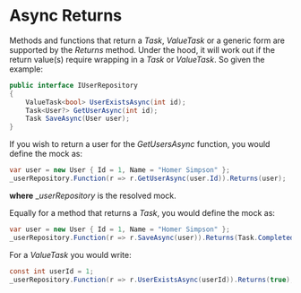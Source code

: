 # Async Returns

Methods and functions that return a _Task_, _ValueTask_ or a generic form are supported by the _Returns_ method. Under the hood, it will 
work out if the return value(s) require wrapping in a _Task_ or _ValueTask_. So given the example:

```c#
public interface IUserRepository
{
    ValueTask<bool> UserExistsAsync(int id);
    Task<User?> GetUserAsync(int id);
    Task SaveAsync(User user);
}
```

If you wish to return a user for the _GetUsersAsync_ function, you would define the mock as:

```c#
var user = new User { Id = 1, Name = "Homer Simpson" };
_userRepository.Function(r => r.GetUserAsync(user.Id)).Returns(user);
```

**where** __userRepository_ is the resolved mock.

Equally for a method that returns a _Task_, you would define the mock as:

```c#
var user = new User { Id = 1, Name = "Homer Simpson" };
_userRepository.Function(r => r.SaveAsync(user)).Returns(Task.CompletedTask);
```

For a _ValueTask_ you would write:

```c#
const int userId = 1;
_userRepository.Function(r => r.UserExistsAsync(userId)).Returns(true);
```